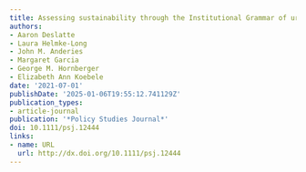 ```yaml
---
title: Assessing sustainability through the Institutional Grammar of urban water systems
authors:
- Aaron Deslatte
- Laura Helmke‐Long
- John M. Anderies
- Margaret Garcia
- George M. Hornberger
- Elizabeth Ann Koebele
date: '2021-07-01'
publishDate: '2025-01-06T19:55:12.741129Z'
publication_types:
- article-journal
publication: '*Policy Studies Journal*'
doi: 10.1111/psj.12444
links:
- name: URL
  url: http://dx.doi.org/10.1111/psj.12444
---
```

